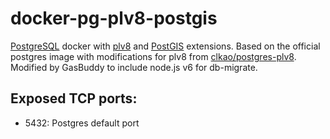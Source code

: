 # docker-pg-plv8-postgis

[PostgreSQL](http://www.postgresql.org/) docker with [plv8](https://github.com/plv8/plv8) and
[PostGIS](http://postgis.net/) extensions. Based on the official postgres image with
modifications for plv8 from [clkao/postgres-plv8](https://github.com/clkao/docker-postgres-plv8).
Modified by GasBuddy to include node.js v6 for db-migrate.

## Exposed TCP ports:

* 5432: Postgres default port
